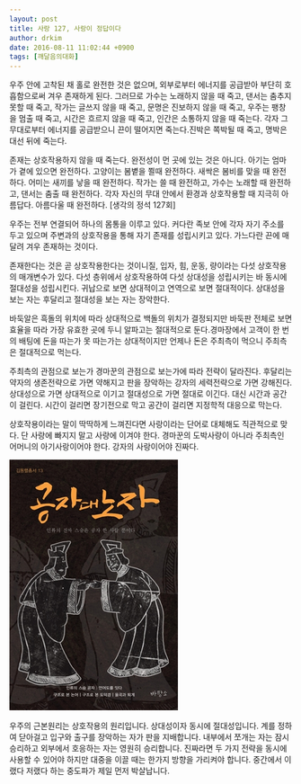 ```yaml
---
layout: post
title: 사랑 127, 사랑이 정답이다
author: drkim
date: 2016-08-11 11:02:44 +0900
tags: [깨달음의대화]
---
```

우주 안에 고착된 채 홀로 완전한 것은 없으며, 외부로부터 에너지를 공급받아 부단히 호흡함으로써 겨우 존재하게 된다. 그러므로 가수는 노래하지 않을 때 죽고, 댄서는 춤추지 못할 때 죽고, 작가는 글쓰지 않을 때 죽고, 문명은 진보하지 않을 때 죽고, 우주는 팽창을 멈출 때 죽고, 시간은 흐르지 않을 때 죽고, 인간은 소통하지 않을 때 죽는다. 각자 그 무대로부터 에너지를 공급받으니 끈이 떨어지면 죽는다.진박은 쪽박될 때 죽고, 명박은 대선 뒤에 죽는다.  


존재는 상호작용하지 않을 때 죽는다. 완전성이 먼 곳에 있는 것은 아니다. 아기는 엄마가 곁에 있으면 완전하다. 고양이는 봄볕을 쬘때 완전하다. 새싹은 봄비를 맞을 때 완전하다. 어미는 새끼를 낳을 때 완전하다. 작가는 쓸 때 완전하고, 가수는 노래할 때 완전하고, 댄서는 춤출 때 완전하다. 각자 자신의 무대 안에서 환경과 상호작용할 때 지극히 아름답다. 아름다울 때 완전하다. [생각의 정석 127회]

  


우주는 전부 연결되어 하나의 몸통을 이루고 있다. 커다란 족보 안에 각자 자기 주소를 두고 있으며 주변과의 상호작용을 통해 자기 존재를 성립시키고 있다. 가느다란 끈에 매달려 겨우 존재하는 것이다.

  


존재한다는 것은 곧 상호작용한다는 것이니질, 입자, 힘, 운동, 량이라는 다섯 상호작용의 매개변수가 있다. 다섯 층위에서 상호작용하여 다섯 상대성을 성립시키는 바 동시에 절대성을 성립시킨다. 귀납으로 보면 상대적이고 연역으로 보면 절대적이다. 상대성을 보는 자는 후달리고 절대성을 보는 자는 장악한다.

  


바둑알은 흑돌의 위치에 따라 상대적으로 백돌의 위치가 결정되지만 바둑판 전체로 보면 효율을 따라 가장 유효한 곳에 두니 알파고는 절대적으로 둔다.경마장에서 고객이 한 번의 배팅에 돈을 따는가 못 따는가는 상대적이지만 언제나 돈은 주최측이 먹으니 주최측은 절대적으로 먹는다.

  


주최측의 관점으로 보는가 경마꾼의 관점으로 보는가에 따라 전략이 달라진다. 후달리는 약자의 생존전략으로 가면 약해지고 판을 장악하는 강자의 세력전략으로 가면 강해진다. 상대성으로 가면 상대적으로 이기고 절대성으로 가면 절대로 이긴다. 대신 시간과 공간이 걸린다. 시간이 걸리면 장기전으로 막고 공간이 걸리면 지정학적 대응으로 막는다.

  


상호작용이라는 말이 딱딱하게 느껴진다면 사랑이라는 단어로 대체해도 직관적으로 맞다. 단 사랑에 빠지지 말고 사랑에 이겨야 한다. 경마꾼의 도박사랑이 아니라 주최측인 어머니의 아기사랑이어야 한다. 강자의 사랑이어야 진짜다.

  


  



![](/files/attach/images/198/236/740/555.jpg) 

  


우주의 근본원리는 상호작용의 원리입니다. 상대성이자 동시에 절대성입니다. 계를 정하여 닫아걸고 입구와 출구를 장악하는 자가 판을 지배합니다. 내부에서 쪼개는 자는 잠시 승리하고 외부에서 호응하는 자는 영원히 승리합니다. 진짜라면 두 가지 전략을 동시에 사용할 수 있어야 하지만 대중을 이끌 때는 한가지 방향을 가리켜야 합니다. 중간에서 이랬다 저랬다 하는 중도파가 제일 먼저 박살납니다.